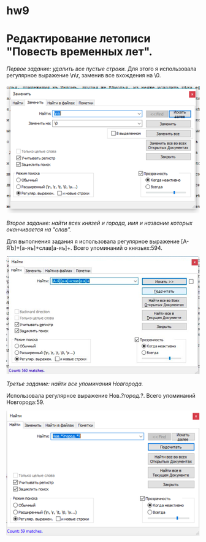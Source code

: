 # hw9
# Редактирование летописи "Повесть временных лет".
*Первое задание: удалить все пустые строки.*
Для этого я использовала регулярное выражение \n\r, заменив все вхождения на \0.

![alt-текст](https://github.com/SofiyaRastorgueva/hw9/blob/master/%D0%A1%D0%BD%D0%B8%D0%BC%D0%BE%D0%BA%20%D1%8D%D0%BA%D1%80%D0%B0%D0%BD%D0%B0%202018-06-01%20%D0%B2%201.40.32.png)


*Второе задание: найти всех князей и города, имя и название которых оканчивается на "слав".*

Для выполнения задания я использовала регулярное выражение [А-ЯЪ]+[а-яъ]+слав[а-яъ]+. Всего упоминаний о князьях:594.

![alt-текст](https://github.com/SofiyaRastorgueva/hw9/blob/master/%D0%A1%D0%BD%D0%B8%D0%BC%D0%BE%D0%BA%20%D1%8D%D0%BA%D1%80%D0%B0%D0%BD%D0%B0%202018-06-01%20%D0%B2%201.59.11.png)


*Третье задание: найти все упоминания Новгорода.*

Использовала регулярное выражение Нов.*?город.*?. Всего упоминаний Новгорода:59.

![alt-текст](https://github.com/SofiyaRastorgueva/hw9/blob/master/%D0%A1%D0%BD%D0%B8%D0%BC%D0%BE%D0%BA%20%D1%8D%D0%BA%D1%80%D0%B0%D0%BD%D0%B0%202018-06-01%20%D0%B2%202.08.16.png)

